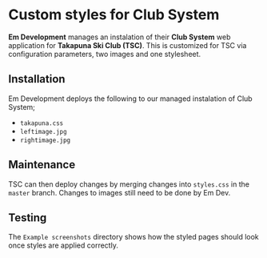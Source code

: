 # Custom styles for Club System

**Em Development** manages an instalation of their **Club System** web application for **Takapuna Ski Club (TSC)**.  This is customized for TSC via configuration parameters, two images and one stylesheet.

## Installation

Em Development deploys the following to our managed instalation of Club System;

- `takapuna.css`
- `leftimage.jpg`
- `rightimage.jpg`

## Maintenance

TSC can then deploy changes by merging changes into `styles.css` in the `master` branch.  Changes to images still need to be done by Em Dev.

## Testing

The `Example screenshots` directory shows how the styled pages should look once styles are applied correctly.
